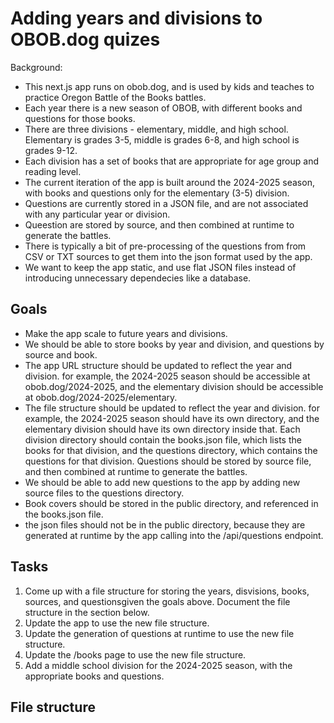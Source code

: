 # Adding years and divisions to OBOB.dog quizes

Background:

- This next.js app runs on obob.dog, and is used by kids and teaches to practice Oregon Battle of the Books battles.
- Each year there is a new season of OBOB, with different books and questions for those books.
- There are three divisions - elementary, middle, and high school. Elementary is grades 3-5, middle is grades 6-8, and high school is grades 9-12.
- Each division has a set of books that are appropriate for age group and reading level.
- The current iteration of the app is built around the 2024-2025 season, with books and questions only for the elementary (3-5) division.
- Questions are currently stored in a JSON file, and are not associated with any particular year or division.
- Queestion are stored by source, and then combined at runtime to generate the battles.
- There is typically a bit of pre-processing of the questions from from CSV or TXT sources to get them into the json format used by the app.
- We want to keep the app static, and use flat JSON files instead of introducing unnecessary dependecies like a database.

## Goals

- Make the app scale to future years and divisions.
- We should be able to store books by year and division, and questions by source and book.
- The app URL structure should be updated to reflect the year and division. for example, the 2024-2025 season should be accessible at obob.dog/2024-2025, and the elementary division should be accessible at obob.dog/2024-2025/elementary.
- The file structure should be updated to reflect the year and division. for example, the 2024-2025 season should have its own directory, and the elementary division should have its own directory inside that. Each division directory should contain the books.json file, which lists the books for that division, and the questions directory, which contains the questions for that division. Questions should be stored by source file, and then combined at runtime to generate the battles.
- We should be able to add new questions to the app by adding new source files to the questions directory.
- Book covers should be stored in the public directory, and referenced in the books.json file.
- the json files should not be in the public directory, because they are generated at runtime by the app calling into the /api/questions endpoint.

## Tasks

1. Come up with a file structure for storing the years, disvisions, books, sources, and questionsgiven the goals above. Document the file structure in the section below.
2. Update the app to use the new file structure.
3. Update the generation of questions at runtime to use the new file structure.
4. Update the /books page to use the new file structure.
5. Add a middle school division for the 2024-2025 season, with the appropriate books and questions.

## File structure
